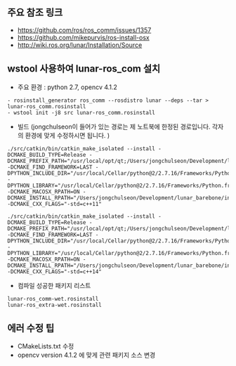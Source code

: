 ## 주요 참조 링크
- https://github.com/ros/ros_comm/issues/1357
- https://github.com/mikepurvis/ros-install-osx
- http://wiki.ros.org/lunar/Installation/Source


## wstool 사용하여 lunar-ros_com 설치

- 주요 환경 : python 2.7, opencv 4.1.2

```
- rosinstall_generator ros_comm --rosdistro lunar --deps --tar > lunar-ros_comm.rosinstall
- wstool init -j8 src lunar-ros_comm.rosinstall
```

- 빌드 (jongchulseon이 들어가 있는 경로는 제 노트북에 한정된 경로입니다. 각자의 환경에 맞게 수정하시면 됩니다. )

```
./src/catkin/bin/catkin_make_isolated --install -DCMAKE_BUILD_TYPE=Release -DCMAKE_PREFIX_PATH="/usr/local/opt/qt;/Users/jongchulseon/Development/lunar_barebone/install_isolated" -DCMAKE_FIND_FRAMEWORK=LAST -DPYTHON_INCLUDE_DIR="/usr/local/Cellar/python@2/2.7.16/Frameworks/Python.framework/Headers" -DPYTHON_LIBRARY="/usr/local/Cellar/python@2/2.7.16/Frameworks/Python.framework/Versions/2.7/lib/libpython2.7.dylib" -DCMAKE_MACOSX_RPATH=ON -DCMAKE_INSTALL_RPATH="/Users/jongchulseon/Development/lunar_barebone/install_isolated/lib" -DCMAKE_CXX_FLAGS="-std=c++11"
```
```
./src/catkin/bin/catkin_make_isolated --install -DCMAKE_BUILD_TYPE=Release -DCMAKE_PREFIX_PATH="/usr/local/opt/qt;/Users/jongchulseon/Development/lunar_barebone/install_isolated" -DCMAKE_FIND_FRAMEWORK=LAST -DPYTHON_INCLUDE_DIR="/usr/local/Cellar/python@2/2.7.16/Frameworks/Python.framework/Headers" -DPYTHON_LIBRARY="/usr/local/Cellar/python@2/2.7.16/Frameworks/Python.framework/Versions/2.7/lib/libpython2.7.dylib" -DCMAKE_MACOSX_RPATH=ON -DCMAKE_INSTALL_RPATH="/Users/jongchulseon/Development/lunar_barebone/install_isolated/lib" -DCMAKE_CXX_FLAGS="-std=c++14"
```

- 컴파일 성공한 패키지 리스트 

 ```
lunar-ros_comm-wet.rosinstall
lunar-ros_extra-wet.rosinstall
 ```

## 에러 수정 팁

- CMakeLists.txt 수정 
- opencv version 4.1.2 에 맞게 관련 패키지 소스 변경 


